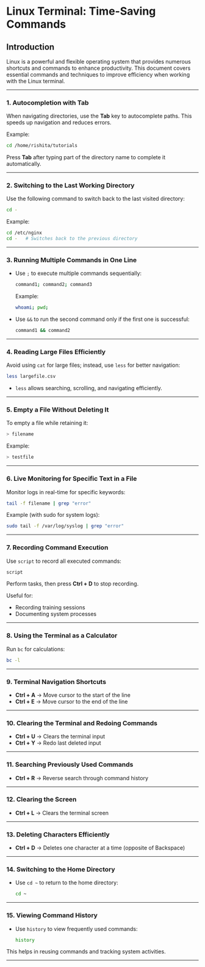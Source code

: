 # Linux Terminal: Time-Saving Commands




## **Introduction**
Linux is a powerful and flexible operating system that provides numerous shortcuts and commands to enhance productivity. This document covers essential commands and techniques to improve efficiency when working with the Linux terminal.

---

### **1. Autocompletion with Tab**
When navigating directories, use the **Tab** key to autocomplete paths. This speeds up navigation and reduces errors.

Example:
```bash
cd /home/rishita/tutorials
```
Press **Tab** after typing part of the directory name to complete it automatically.

---

### **2. Switching to the Last Working Directory**
Use the following command to switch back to the last visited directory:
```bash
cd -
```
Example:
```bash
cd /etc/nginx
cd -   # Switches back to the previous directory
```

---

### **3. Running Multiple Commands in One Line**
- Use `;` to execute multiple commands sequentially:
  ```bash
  command1; command2; command3
  ```
  Example:
  ```bash
  whoami; pwd;
  ```
- Use `&&` to run the second command only if the first one is successful:
  ```bash
  command1 && command2
  ```

---

### **4. Reading Large Files Efficiently**
Avoid using `cat` for large files; instead, use `less` for better navigation:
```bash
less largefile.csv
```
- `less` allows searching, scrolling, and navigating efficiently.

---

### **5. Empty a File Without Deleting It**
To empty a file while retaining it:
```bash
> filename
```
Example:
```bash
> testfile
```

---

### **6. Live Monitoring for Specific Text in a File**
Monitor logs in real-time for specific keywords:
```bash
tail -f filename | grep "error"
```
Example (with sudo for system logs):
```bash
sudo tail -f /var/log/syslog | grep "error"
```

---

### **7. Recording Command Execution**
Use `script` to record all executed commands:
```bash
script
```
Perform tasks, then press **Ctrl + D** to stop recording.

Useful for:
- Recording training sessions
- Documenting system processes

---

### **8. Using the Terminal as a Calculator**
Run `bc` for calculations:
```bash
bc -l
```

---

### **9. Terminal Navigation Shortcuts**
- **Ctrl + A** → Move cursor to the start of the line
- **Ctrl + E** → Move cursor to the end of the line

---

### **10. Clearing the Terminal and Redoing Commands**
- **Ctrl + U** → Clears the terminal input
- **Ctrl + Y** → Redo last deleted input

---

### **11. Searching Previously Used Commands**
- **Ctrl + R** → Reverse search through command history

---

### **12. Clearing the Screen**
- **Ctrl + L** → Clears the terminal screen

---

### **13. Deleting Characters Efficiently**
- **Ctrl + D** → Deletes one character at a time (opposite of Backspace)

---

### **14. Switching to the Home Directory**
- Use `cd ~` to return to the home directory:
  ```bash
  cd ~
  ```

---

### **15. Viewing Command History**
- Use `history` to view frequently used commands:
  ```bash
  history
  ```
This helps in reusing commands and tracking system activities.

---


